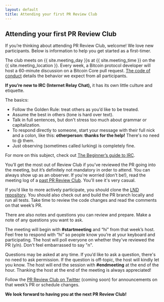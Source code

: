 ```yaml
---
layout: default
title: Attending your first PR Review Club
---
```


## Attending your first PR Review Club

If you’re thinking about attending PR Review Club, welcome! We love new
participants. Below is information to help you get started as a first-timer.

The club meets on {{ site.meeting_day }}s at {{ site.meeting_time }} on the
{{ site.meeting_location }}. Every week, a Bitcoin protocol
developer will host a 60-minute discussion on a Bitcoin Core pull request. [The
code of conduct](https://bitcoincore.reviews/code-of-conduct) details the
behavior we expect from all participants.

**If you’re new to IRC (Internet Relay Chat),** it has its
own little culture and etiquette.

The basics:

- Follow the Golden Rule: treat others as you’d like to be treated.
- Assume the best in others (tone is hard over text).
- Talk in full sentences, but don't stress too much about grammar or
  capitalization.
- To respond directly to someone, start your message with their full
  nick and a colon, like this: <strong>otherperson: thanks for the
  help!</strong> There's no need to @ them.
- Just observing (sometimes called lurking) is completely fine.

For more on this subject, check out [The Beginner’s guide to
IRC](https://fedoramagazine.org/beginners-guide-irc/).

You’ll get the most out of Review Club if you’ve reviewed the PR going into the
meeting, but it’s definitely not mandatory in order to attend. You can always
show up as an observer. If you're worried (don't be!), read the meeting log of a
[past PR Review Club](https://lnd.reviews/meetings/). You'll see it's
very casual.

If you’d like to more actively participate, you should clone the [LND
repository](https://github.com/lightningnetwork/lnd). You should also check out and
build the PR branch locally and run all tests. Take time to review the code changes and
read the comments on that week’s PR.

There are also notes and questions you can review and prepare. Make a note
of any questions you want to ask.

The meeting will begin with **#startmeeting** and
“hi” from that week’s host. Feel free to respond with “hi” so people know
you’re at your keyboard and participating. The host will poll everyone on
whether they've reviewed the PR (y/n). Don't feel embarrassed to say "n".

Questions may be asked at any time. If you’d like to ask a question, 
there's no need to ask permission. If the question is off-topic, the host will kindly
let you know. The host will end the session with **#endmeeting**
at the end of the hour. Thanking the host at the end of the meeting is always
appreciated!

Follow the [PR Review Club on Twitter](https://twitter.com/) (coming soon) for
announcements on that week’s PR or schedule changes.

**We look forward to having you at the next PR Review Club!**

